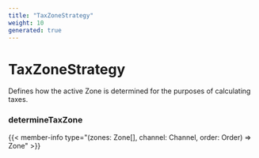 ```yaml
---
title: "TaxZoneStrategy"
weight: 10
generated: true
---
```

<!-- This file was generated from the Vendure TypeScript source. Do not modify. Instead, re-run "generate-docs" -->


# TaxZoneStrategy

Defines how the active Zone is determined for the purposes of calculating taxes.

### determineTaxZone

{{< member-info type="(zones: Zone[], channel: Channel, order: Order) => Zone" >}}



